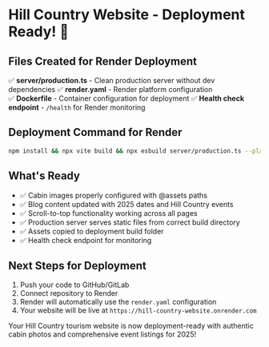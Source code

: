 # Hill Country Website - Deployment Ready! 🚀

## Files Created for Render Deployment

✅ **server/production.ts** - Clean production server without dev dependencies
✅ **render.yaml** - Render platform configuration  
✅ **Dockerfile** - Container configuration for deployment
✅ **Health check endpoint** - `/health` for Render monitoring

## Deployment Command for Render

```bash
npm install && npx vite build && npx esbuild server/production.ts --platform=node --packages=external --bundle --format=esm --outfile=dist/server.js && cp -r attached_assets dist/
```

## What's Ready

- ✅ Cabin images properly configured with @assets paths
- ✅ Blog content updated with 2025 dates and Hill Country events
- ✅ Scroll-to-top functionality working across all pages
- ✅ Production server serves static files from correct build directory
- ✅ Assets copied to deployment build folder
- ✅ Health check endpoint for monitoring

## Next Steps for Deployment

1. Push your code to GitHub/GitLab
2. Connect repository to Render
3. Render will automatically use the `render.yaml` configuration
4. Your website will be live at `https://hill-country-website.onrender.com`

Your Hill Country tourism website is now deployment-ready with authentic cabin photos and comprehensive event listings for 2025!